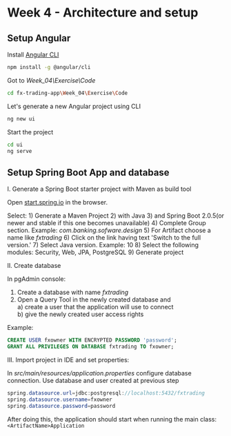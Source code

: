 # Week 4 - Architecture and setup

## Setup Angular

Install [Angular CLI](https://cli.angular.io/)

```bash
npm install -g @angular/cli
```

Got to *Week_04\Exercise\Code*

```bash
cd fx-trading-app\Week_04\Exercise\Code
```

Let's generate a new Angular project using CLI

```bash
ng new ui
```

Start the project

```bash
cd ui
ng serve
```

## Setup Spring Boot App and database

I. Generate a Spring Boot starter project with Maven as build tool  

Open [start.spring.io](https://start.spring.io/) in the browser.  

Select: 1) Generate a Maven Project 2) with Java 3) and Spring Boot 2.0.5(or newer and stable if this one becomes unavailable)
4) Complete Group section. Example: *com.banking.sofware.design*
5) For Artifact choose a name like *fxtrading*
6) Click on the link having text 'Switch to the full version.'
7) Select Java version. Example: 10
8) Select the following modules: Security, Web, JPA, PostgreSQL
9) Generate project

II. Create database  

In pgAdmin console:  

1. Create a database with name *fxtrading*
2. Open a Query Tool in the newly created database and  
a) create a user that the application will use to connect  
b) give the newly created user access rights

Example:

```sql
CREATE USER fxowner WITH ENCRYPTED PASSWORD 'password';
GRANT ALL PRIVILEGES ON DATABASE fxtrading TO fxowner;
```

III. Import project in IDE and set properties:  

In *src/main/resources/application.properties* configure database connection.
Use database and user created at previous step

```JAVA
spring.datasource.url=jdbc:postgresql://localhost:5432/fxtrading  
spring.datasource.username=fxowner  
spring.datasource.password=password
```

After doing this, the application should start when running the main class: ```<ArtifactName>Application```
